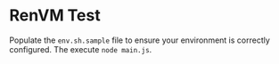 # RenVM Test

Populate the `env.sh.sample` file to ensure your environment is correctly configured. The execute `node main.js`.
